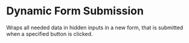 Dynamic Form Submission
=======================

Wraps all needed data in hidden inputs in a new form, that is submitted when a specified button is clicked.
